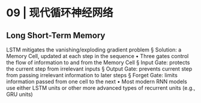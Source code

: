 # 09 | 现代循环神经网络
## Long Short-Term Memory
LSTM mitigates the vanishing/exploding gradient problem
§ Solution: a Memory Cell, updated at each step in the sequence
• Three gates control the flow of information to and from the
Memory Cell
§ Input Gate: protects the current step from irrelevant inputs
§ Output Gate: prevents current step from passing irrelevant information to
later steps
§ Forget Gate: limits information passed from one cell to the next
• Most modern RNN models use either LSTM units or other more
advanced types of recurrent units (e.g., GRU units)